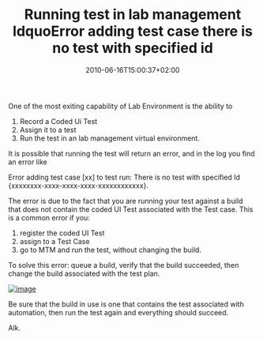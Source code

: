 ﻿---
title: "Running test in lab management ldquoError adding test case there is no test with specified id"
description: ""
date: 2010-06-16T15:00:37+02:00
draft: false
tags: [General]
categories: [General]
---
One of the most exiting capability of Lab Environment is the ability to

1) Record a Coded Ui Test     
2) Assign it to a test       
3) Run the test in an lab management virtual environment.

It is possible that running the test will return an error, and in the log you find an error like

Error adding test case [xx] to test run: There is no test with specified Id {xxxxxxxx-xxxx-xxxx-xxxx-xxxxxxxxxxxx}.

The error is due to the fact that you are running your test against a build that does not contain the coded UI Test associated with the Test case. This is a common error if you:

1) register the coded UI Test     
2) assign to a Test Case    
3) go to MTM and run the test, without changing the build.

To solve this error: queue a build, verify that the build succeeded, then change the build associated with the test plan.

[![image](https://www.codewrecks.com/blog/wp-content/uploads/2010/06/image_thumb33.png "image")](https://www.codewrecks.com/blog/wp-content/uploads/2010/06/image33.png)

Be sure that the build in use is one that contains the test associated with automation, then run the test again and everything should succeed.

Alk.
